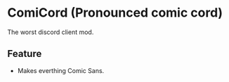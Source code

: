 # ComiCord (Pronounced comic cord)
The worst discord client mod.

## Feature
- Makes everthing Comic Sans.
